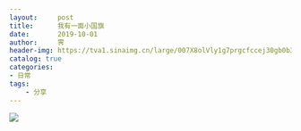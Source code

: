 ```yaml
---
layout:     post
title:      我有一面小国旗
date:       2019-10-01
author:     霁
header-img: https://tva1.sinaimg.cn/large/007X8olVly1g7prgcfccej30gb0b3acm.jpg
catalog: true
categories:
- 日常
tags:
    - 分享
---
```


![](https://tva1.sinaimg.cn/large/007X8olVly1g7prh2c6fdj30u01sx7wk.jpg)